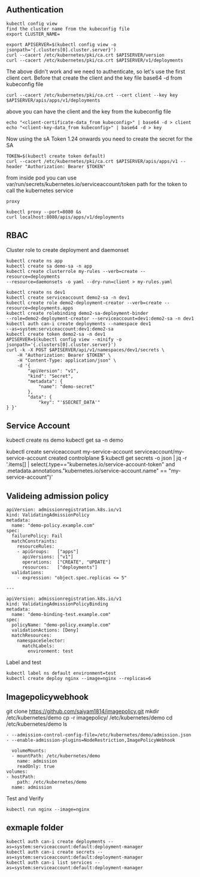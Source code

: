 ## Authentication
```
kubectl config view
find the cluster name from the kubeconfig file
export CLUSTER_NAME=

export APISERVER=$(kubectl config view -o jsonpath='{.clusters[0].cluster.server}')
curl --cacert /etc/kubernetes/pki/ca.crt $APISERVER/version
curl --cacert /etc/kubernetes/pki/ca.crt $APISERVER/v1/deployments
```
The above didn't work and we need to authenticate, so let's use the first client cert. Before that create the client and the key file base64 -d from kubeconfig file
```
curl --cacert /etc/kubernetes/pki/ca.crt --cert client --key key $APISERVER/apis/apps/v1/deployments 
```
above you can have the client and the key from the kubeconfig file
```
echo "<client-certificate-data_from kubeconfig>" | base64 -d > client
echo "<client-key-data_from kubeconfig>" | base64 -d > key
```
Now using the sA Token 1.24 onwards you need to create the secret for the SA
```
TOKEN=$(kubectl create token default)
curl --cacert /etc/kubernetes/pki/ca.crt $APISERVER/apis/apps/v1 --header "Authorization: Bearer $TOKEN"
```
from inside pod you can use var/run/secrets/kubernetes.io/serviceaccount/token path for the token to call the kubernetes service
```
proxy

kubectl proxy --port=8080 &s
curl localhost:8080/apis/apps/v1/deployments
```
## RBAC
Cluster role to create deployment and daemonset
```
kubectl create ns app
kubectl create sa demo-sa -n app
kubectl create clusterrole my-rules --verb=create --resource=deployments
--resource=daemonsets -o yaml --dry-run=client > my-rules.yaml
```

```
kubectl create ns dev1
kubectl create serviceaccount demo2-sa -n dev1
kubectl create role demo2-deployment-creator --verb=create --resource=deployments.apps
kubectl create rolebinding demo2-sa-deployment-binder
--role=demo2-deployment-creator --serviceaccount=dev1:demo2-sa -n dev1
kubectl auth can-i create deployments --namespace dev1
--as=system:serviceaccount:dev1:demo2-sa
kubectl create token demo2-sa -n dev1
APISERVER=$(kubectl config view --minify -o
jsonpath='{.clusters[0].cluster.server}')
curl -k -X POST $APISERVER/api/v1/namespaces/dev1/secrets \
    -H "Authorization: Bearer $TOKEN" \
    -H "Content-Type: application/json" \
    -d '{
        "apiVersion": "v1",
        "kind": "Secret",
        "metadata": {
            "name": "demo-secret"
        },
        "data": {
            "key": "'$SECRET_DATA'"
} }'
```

## Service Account 
kubectl create ns demo 
kubectl get sa -n demo 

kubectl create serviceaccount my-service-account
serviceaccount/my-service-account created
controlplane $ kubectl get secrets -o json | jq -r '.items[] | select(.type=="kubernetes.io/service-account-token" and .metadata.annotations."kubernetes.io/service-account.name" == "my-service-account")'


## Valideing admission policy
```
apiVersion: admissionregistration.k8s.io/v1
kind: ValidatingAdmissionPolicy
metadata:
  name: "demo-policy.example.com"
spec:
  failurePolicy: Fail
  matchConstraints:
    resourceRules:
    - apiGroups:   ["apps"]
      apiVersions: ["v1"]
      operations:  ["CREATE", "UPDATE"]
      resources:   ["deployments"]
  validations:
    - expression: "object.spec.replicas <= 5"

---

apiVersion: admissionregistration.k8s.io/v1
kind: ValidatingAdmissionPolicyBinding
metadata:
  name: "demo-binding-test.example.com"
spec:
  policyName: "demo-policy.example.com"
  validationActions: [Deny]
  matchResources:
    namespaceSelector:
      matchLabels:
        environment: test
```
Label and test 
```
kubectl label ns default environment=test
kubectl create deploy nginx --image=nginx --replicas=6
```

## Imagepolicywebhook
git clone https://github.com/saiyam1814/imagepolicy.git
mkdir /etc/kubernetes/demo
cp -r imagepolicy/ /etc/kubernetes/demo
cd /etc/kubernetes/demo
ls


```
- --admission-control-config-file=/etc/kubernetes/demo/admission.json
- --enable-admission-plugins=NodeRestriction,ImagePolicyWebhook
```

```
  volumeMounts:
  - mountPath: /etc/kubernetes/demo
    name: admission
    readOnly: true
volumes:
- hostPath:
    path: /etc/kubernetes/demo
  name: admission

``` 

Test and Verify
```
kubectl run nginx --image=nginx
```

## exmaple folder
```
kubectl auth can-i create deployments --as=system:serviceaccount:default:deployment-manager
kubectl auth can-i create secrets --as=system:serviceaccount:default:deployment-manager
kubectl auth can-i list services --as=system:serviceaccount:default:deployment-manager

```
